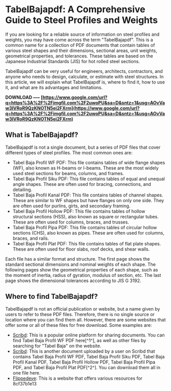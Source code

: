 # TabelBajapdf: A Comprehensive Guide to Steel Profiles and Weights
 
If you are looking for a reliable source of information on steel profiles and weights, you may have come across the term "TabelBajapdf". This is a common name for a collection of PDF documents that contain tables of various steel shapes and their dimensions, sectional areas, unit weights, geometrical properties, and tolerances. These tables are based on the Japanese Industrial Standards (JIS) for hot rolled steel sections.
 
TabelBajapdf can be very useful for engineers, architects, contractors, and anyone who needs to design, calculate, or estimate with steel structures. In this article, we will explain what TabelBajapdf is, where to find it, how to use it, and what are its advantages and limitations.
 
**DOWNLOAD ––– [https://www.google.com/url?q=https%3A%2F%2Fimgfil.com%2F2uwoPU&sa=D&sntz=1&usg=AOvVaw3lVRoR9QzKNOTN5ei2FXrm](https://www.google.com/url?q=https%3A%2F%2Fimgfil.com%2F2uwoPU&sa=D&sntz=1&usg=AOvVaw3lVRoR9QzKNOTN5ei2FXrm)**


  
## What is TabelBajapdf?
 
TabelBajapdf is not a single document, but a series of PDF files that cover different types of steel profiles. The most common ones are:
 
- Tabel Baja Profil WF PDF: This file contains tables of wide flange shapes (WF), also known as H-beams or I-beams. These are the most widely used steel sections for beams, columns, and frames.
- Tabel Baja Profil Siku PDF: This file contains tables of equal and unequal angle shapes. These are often used for bracing, connections, and detailing.
- Tabel Baja Profil Kanal PDF: This file contains tables of channel shapes. These are similar to WF shapes but have flanges on only one side. They are often used for purlins, girts, and secondary framing.
- Tabel Baja Profil Hollow PDF: This file contains tables of hollow structural sections (HSS), also known as square or rectangular tubes. These are often used for columns, braces, and trusses.
- Tabel Baja Profil Pipa PDF: This file contains tables of circular hollow sections (CHS), also known as pipes. These are often used for columns, braces, and rails.
- Tabel Baja Profil Plat PDF: This file contains tables of flat plate shapes. These are often used for floor slabs, roof decks, and shear walls.

Each file has a similar format and structure. The first page shows the standard sectional dimensions and nominal weights of each shape. The following pages show the geometrical properties of each shape, such as the moment of inertia, radius of gyration, modulus of section, etc. The last page shows the dimensional tolerances according to JIS G 3192.
  
## Where to find TabelBajapdf?
 
TabelBajapdf is not an official publication or website, but a name given by users to refer to these PDF files. Therefore, there is no single source or location where you can find them all. However, there are some websites that offer some or all of these files for free download. Some examples are:

- [Scribd](https://www.scribd.com/doc/150509326/TABEL-BAJA-PROFIL-WF-pdf): This is a popular online platform for sharing documents. You can find Tabel Baja Profil WF PDF here[^1^], as well as other files by searching for "Tabel Baja" on the website.
- [Scribd](https://www.scribd.com/document/450552076/Tabel-Baja): This is another document uploaded by a user on Scribd that contains Tabel Baja Profil WF PDF, Tabel Baja Profil Siku PDF, Tabel Baja Profil Kanal PDF, Tabel Baja Profil Hollow PDF, Tabel Baja Profil Pipa PDF, and Tabel Baja Profil Plat PDF[^2^]. You can download them all in one file here.
- [Flippedeye](https://v2.flippedeye.net/tabel/ukuran-berat-besi/baja/S1-piAFv0Nm.pdf): This is a website that offers various resources for 8cf37b1e13


